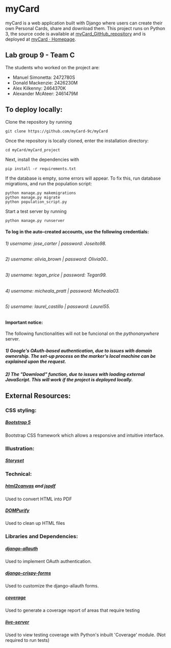 # myCard

myCard is a web application built with Django where users can create their own Personal Cards, share and download them. This project runs on Python 3, the source code is available at [myCard_GitHub_repository](https://github.com/myCard-9c/myCard) and is deployed at [myCard ⋅ Homepage](https://mycard.pythonanywhere.com/myCard/).

## Lab group 9 - Team C
The students who worked on the project are:
- Manuel Simonetta:  2472780S
- Donald Mackenzie:  2426230M
- Alex Kilkenny:     2464370K
- Alexander McAteer: 2461479M


## To deploy locally:
Clone the repository by running

`git clone https://github.com/myCard-9c/myCard`

Once the repository is locally cloned, enter the installation directory:

`cd myCard/myCard_project`

Next, install the dependencies with

`pip install -r requirements.txt`

If the database is empty, some errors will appear. To fix this, run database migrations, and run the population script:

```
python manage.py makemigrations
python manage.py migrate
python population_script.py
```

Start a test server by running

`python manage.py runserver`

#### To log in the auto-created accounts, use the following credentials:
###### 1) username: *jose_carter* | password: *Joseito98.*
###### 2) username: *olivia_brown* | password: *Olivia00..*
###### 3) username: *tegan_price* | password: *Tegan99.*
###### 4) username: *micheala_pratt* | password: *Micheala03.*
###### 5) username: *laurel_castillo* | password: *Laurel55.*

#### Important notice:
The following functionalities will not be funcional on the *pythonanywhere* server.
##### 1) Google's OAuth-based authentication, due to issues with domain ownership. The set-up process on the marker's local machine can be explained upon the request.
##### 2) The "Download" function, due to issues with loading external JavaScript. This will work if the project is deployed locally.


## External Resources:
### CSS styling:
##### [Bootstrap 5](https://getbootstrap.com/)
Bootstrap CSS framework which allows a responsive and intuitive interface.
### Illustration:
##### [Storyset](https://storyset.com/)
### Technical:
##### [html2canvas](https://html2canvas.hertzen.com/) and [jspdf](https://github.com/MrRio/jsPDF)
Used to convert HTML into PDF
##### [DOMPurify](https://github.com/cure53/DOMPurify)
Used to clean up HTML files

### Libraries and Dependencies:
##### [django-allauth](https://github.com/pennersr/django-allauth)
Used to implement OAuth authentication.
##### [django-crispy-forms](https://github.com/django-crispy-forms/django-crispy-forms)
Used to customize the django-allauth forms.
##### [coverage](https://coverage.readthedocs.io/en/coverage-5.5/)
Used to generate a coverage report of areas that require testing
##### [live-server](https://github.com/tapio/live-server)
Used to view testing coverage with Python's inbuilt 'Coverage' module. (Not required to run tests)
